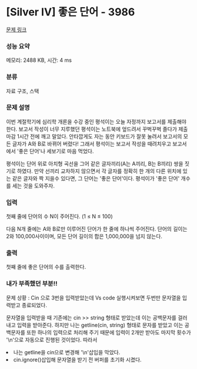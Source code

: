 # [Silver IV] 좋은 단어 - 3986 

[문제 링크](https://www.acmicpc.net/problem/3986) 

### 성능 요약

메모리: 2488 KB, 시간: 4 ms

### 분류

자료 구조, 스택

### 문제 설명

<p>이번 계절학기에 심리학 개론을 수강 중인 평석이는 오늘 자정까지 보고서를 제출해야 한다. 보고서 작성이 너무 지루했던 평석이는 노트북에 엎드려서 꾸벅꾸벅 졸다가 제출 마감 1시간 전에 깨고 말았다. 안타깝게도 자는 동안 키보드가 잘못 눌려서 보고서의 모든 글자가 A와 B로 바뀌어 버렸다! 그래서 평석이는 보고서 작성을 때려치우고 보고서에서 '좋은 단어'나 세보기로 마음 먹었다.</p>

<p>평석이는 단어 위로 아치형 곡선을 그어 같은 글자끼리(A는 A끼리, B는 B끼리) 쌍을 짓기로 하였다. 만약 선끼리 교차하지 않으면서 각 글자를 정확히 한 개의 다른 위치에 있는 같은 글자와 짝 지을수 있다면, 그 단어는 '좋은 단어'이다. 평석이가 '좋은 단어' 개수를 세는 것을 도와주자.</p>

### 입력 

 <p>첫째 줄에 단어의 수 N이 주어진다. (1 ≤ N ≤ 100)</p>

<p>다음 N개 줄에는 A와 B로만 이루어진 단어가 한 줄에 하나씩 주어진다. 단어의 길이는 2와 100,000사이이며, 모든 단어 길이의 합은 1,000,000을 넘지 않는다.</p>

### 출력 

 <p>첫째 줄에 좋은 단어의 수를 출력한다.</p>

### 내가 부족했던 부분!!
  <p> 문제 상황 : Cin 으로 3번을 입력받았는데 Vs code 실행시켜보면 두번만 문자열을 입력받고 종료되었다.</p>

  <p>문자열을 입력받을 때 기존에는 cin >> string 형태로 받았는데 이는 공백문자를 걸러내고 입력을 받아준다. 하지만 나는 getline(cin, string) 형태로 문자를 받았고 이는 공백문자를 또한 하나의 입력으로 처리해 주기 때문에 입력이 2개만 받아도 마지막 횟수가 '\n'으로 자동으로 진행된 것이었다. 따라서
   <li>나는 getline을 cin으로 변경해 '\n'삽입을 막았다.</li><li>cin.ignore()삽입해 문자열을 받기 전 버퍼를 초기화 시켰다.</li></p>


